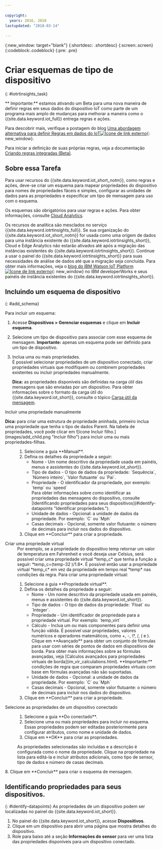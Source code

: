 ```yaml
---

copyright:
  years: 2016, 2018
lastupdated: "2018-03-14"

---
```


{:new_window: target="blank"}
{:shortdesc: .shortdesc}
{:screen:.screen}
{:codeblock:.codeblock}
{:pre: .pre}

# Criar esquemas de tipo de dispositivo
{: #iotrtinsights_task}

** Importante:** estamos ativando um Beta para uma nova maneira de definir regras em seus dados do dispositivo IoT como parte de um programa mais amplo de mudanças para melhorar a maneira como o {{site.data.keyword.iot_full}} entrega regras e ações.  

Para descobrir mais, verifique a postagem do blog [Uma abordagem alternativa para definir Regras em dados do IoT![Ícone de link externo](../../icons/launch-glyph.svg "Ícone de link externo")](https://developer.ibm.com/iotplatform/2018/03/01/alternative-approach-defining-rules-iot-data/){: new_window}.  

Para iniciar a definição de suas próprias regras, veja a documentação [Criando regras integradas (Beta)](information_management/im_rules.html).

## Sobre essa Tarefa

Para usar recursos do {{site.data.keyword.iot_short_notm}}, como regras e ações, deve-se criar um esquema para mapear propriedades do dispositivo para nomes de propriedades fáceis e simples, configurar as unidades de dados para as propriedades e especificar um tipo de mensagem para uso com o esquema.

Os esquemas são obrigatórios para usar regras e ações. Para obter informações, consulte [Cloud Analytics](cloud_analytics.html#rules).

Os recursos de analítica são mesclados no serviço {{site.data.keyword.iotrtinsights_full}}. Se sua organização do {{site.data.keyword.iot_short_notm}} for usada como uma origem de dados para uma instância existente do {{site.data.keyword.iotrtinsights_short}}, Cloud e Edge Analytics não estarão ativados até após a migração das instâncias existentes do {{site.data.keyword.iotrtinsights_short}}. Continue a usar o painel do {{site.data.keyword.iotrtinsights_short}} para suas necessidades de análise de dados até que a migração seja concluída. Para obter mais informações, veja o [blog do IBM Watson IoT Platform ![Ícone de link externo](../../icons/launch-glyph.svg "Ícone de link externo")](https://developer.ibm.com/iotplatform/2016/04/28/iot-real-time-insights-and-watson-iot-platform-a-match-made-in-heaven/){: new_window} no IBM developerWorks e seus painéis de instância existentes do {{site.data.keyword.iotrtinsights_short}}.  

## Incluindo um esquema de dispositivo
{: #add_schema}

Para incluir um esquema:  
1. Acesse **Dispositivos > Gerenciar esquemas** e clique em **Incluir esquema**.  
2. Selecione um tipo de dispositivo para associar com esse esquema de mensagem. **Importante:** apenas um esquema pode ser definido para um tipo de dispositivo.

3. Inclua uma ou mais propriedades.  
    É possível selecionar propriedades de um dispositivo conectado, criar propriedades virtuais que modifiquem ou combinem propriedades existentes ou incluir propriedades manualmente.  

    **Dica:** as propriedades disponíveis são definidas na carga útil das mensagens que são enviadas por um dispositivo. Para obter informações sobre o formato da carga útil do {{site.data.keyword.iot_short}}, consulte o tópico [Carga útil da mensagem](reference/mqtt/index.html#message-payload "Carga útil da carga útil da mensagem.").   
  <dl>
  <dt>Incluir uma propriedade manualmente</dt>
  <p><b>Dica:</b> para criar uma estrutura de propriedade aninhada, primeiro inclua uma propriedade que tenha o tipo de dados Parent. Na tabela de propriedades, você pode clicar em ![ícone Incluir filho.](images/add_child.png "Incluir filho") para incluir uma ou mais propriedades-filhas.</p>
  <dd>
  <ol>
    <li>Selecione a guia **Manual**.</li>
    <li>Defina os detalhes da propriedade a seguir:
    <ul>  
      <li>Nome - Um nome descritivo da propriedade usada em painéis, menus e assistentes do {{site.data.keyword.iot_short}}.</li>
      <li>Tipo de dados - O tipo de dados da propriedade:  
   `Sequência`, `Número inteiro`, `Valor flutuante` ou `Pai`.</li>
   <!--<li>Event - A specific event to collect data for. Leave blank to collect for all events.</li>-->
   <li>Propriedade - O identificador da propriedade, por exemplo:  
 `temp` ou `speed`  </br> Para obter informações sobre como identificar as propriedades das mensagens do dispositivo, consulte [Identificando propriedades para seus dispositivos](#identify-datapoints "Identificar propriedades.").</li>
  <li>Unidade de dados - Opcional: a unidade de dados da propriedade. Por
exemplo:  
     `C` ou `Mph`  </li>
     <li> Casas decimais - Opcional, somente valor flutuante: o número de decimais para incluir nos dados do dispositivo.</li>
    </ul>
    </li>
    <li>Clique em **Concluir** para criar a propriedade.</li>
  </ol>
  </dd>
  <dt>Criar uma propriedade virtual</dt>
  <dd> Por exemplo, se a propriedade do dispositivo temp retornar um valor de temperatura em Fahrenheit e você deseja usar Celsius, será possível criar uma propriedade virtual *temp_c* que tenha a função a seguir: *temp_c=(temp-32 )/1.8*. É possível então usar a propriedade virtual *temp_c* em vez da propriedade em tempo real *temp* nas condições da regra.  
  Para criar uma propriedade virtual:
  <ol>
    <li>Selecione a guia **Propriedade virtual**.</li>  
    <li>Defina os detalhes da propriedade a seguir:
    <ul>
    <li>Nome - Um nome descritivo da propriedade usada em painéis, menus e assistentes do {{site.data.keyword.iot_short}}.</li>
    <li>Tipo de dados - O tipo de dados da propriedade:  
 `Float` ou `Integer`.</li>
 <li>Propriedade - Um identificador de propriedade para a propriedade virtual. Por
exemplo:  
`temp_virt`</li>
    <li>Cálculo - Inclua um ou mais componentes para definir uma função válida. É possível usar propriedades, valores numéricos e operadores matemáticos, como +, -, \*, /, ( e ).  
    Clique em **Avançado** para obter um conjunto de fórmulas para usar com séries de pontos de dados em dispositivos de borda. Para obter mais informações sobre as fórmulas avançadas, veja [Cálculos avançados para propriedades virtuais de borda](im_vir_calculations.html).  
    **Importante:** condições de regra que comparam propriedades virtuais com base em fórmulas avançadas não são suportadas.</li>
    <li>Unidade de dados - Opcional: a unidade de dados da propriedade. Por exemplo: `C` ou `Mph`</li>
    <li> Casas decimais - Opcional, somente valor flutuante: o número de decimais para incluir nos dados do dispositivo.</li>
   </ul>
   </li>
   <li>Clique em **Concluir** para criar a propriedade.</li>
  </ol>
  </dd>
  <dt>Selecione as propriedades de um dispositivo conectado</dt>
  <dd>
  <ol>
    <li>Selecione a guia **Do conectado**.</li>  
    <li>Selecione uma ou mais propriedades para incluir no esquema. Essas propriedades podem ser editadas posteriormente para configurar atributos, como nome e unidade de dados.  
<!--**Important:** Each property must be unique for a schema. If you select multiple occurrences of the same property for different events, only one of the selected properties is added to the schema.</li>-->
  <li>Clique em **OK** para criar as propriedades.</li>
  </ol>
  </dd>
    <dd>As propriedades selecionadas são incluídas e a descrição é configurada como o nome da propriedade. Clique na propriedade na lista para editá-la e incluir atributos adicionais, como tipo de sensor, tipo de dados e número de casas decimais.</dd>
  </dl>
8. Clique em **Concluir** para criar o esquema de mensagem.

## Identificando propriedades para seus dispositivos.
{: #identify-datapoints}
   As propriedades de um dispositivo podem ser localizadas no painel do {{site.data.keyword.iot_short}}.

1. No painel do {{site.data.keyword.iot_short}}, acesse **Dispositivos**.
2. Clique em um dispositivo para abrir uma página que mostra detalhes do dispositivo.
3. Role para baixo até a seção **Informações do sensor** para ver uma lista das propriedades disponíveis para um dispositivo conectado.
